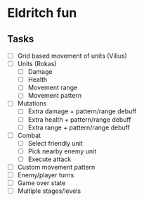 # Eldritch fun

## Tasks
* [ ] Grid based movement of units (Vilius)
* [ ] Units (Rokas)
	*	[ ] Damage
	*	[ ] Health
	*	[ ] Movement range
	*	[ ] Movement pattern
* [ ] Mutations
	* [ ] Extra damage + pattern/range debuff
	* [ ] Extra health + pattern/range debuff
	* [ ] Extra range + pattern/range debuff
* [ ] Combat
	* [ ] Select friendly unit
	* [ ] Pick nearby enemy unit
	* [ ] Execute attack
* [ ] Custom movement pattern
* [ ] Enemy/player turns
* [ ] Game over state
* [ ] Multiple stages/levels

